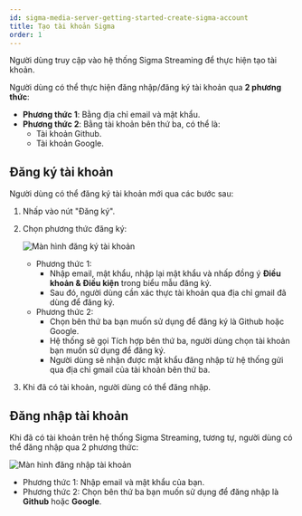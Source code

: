 ```yaml
---
id: sigma-media-server-getting-started-create-sigma-account
title: Tạo tài khoản Sigma
order: 1
---
```


Người dùng truy cập vào hệ thống Sigma Streaming để thực hiện tạo tài khoản.

Người dùng có thể thực hiện đăng nhập/đăng ký tài khoản qua **2 phương thức**:

- **Phương thức 1**: Bằng địa chỉ email và mật khẩu.
- **Phương thức 2**: Bằng tài khoản bên thứ ba, có thể là:
  - Tài khoản Github.
  - Tài khoản Google.

## Đăng ký tài khoản

Người dùng có thể đăng ký tài khoản mới qua các bước sau:

1. Nhấp vào nút "Đăng ký".

2. Chọn phương thức đăng ký:

   ![Màn hình đăng ký tài khoản](/images/media-server/getstarted/sign-up.png)

   - Phương thức 1:
     - Nhập email, mật khẩu, nhập lại mật khẩu và nhấp đồng ý **Điều khoản & Điều kiện** trong biểu mẫu đăng ký.
     - Sau đó, người dùng cần xác thực tài khoản qua địa chỉ gmail đã dùng để đăng ký.
   - Phương thức 2:
     - Chọn bên thứ ba bạn muốn sử dụng để đăng ký là Github hoặc Google.
     - Hệ thống sẽ gọi Tích hợp bên thứ ba, người dùng chọn tài khoản bạn muốn sử dụng để đăng ký.
     - Người dùng sẽ nhận được mật khẩu đăng nhập từ hệ thống gửi qua địa chỉ gmail của tài khoản bên thứ ba.

3. Khi đã có tài khoản, người dùng có thể đăng nhập.

## Đăng nhập tài khoản

Khi đã có tài khoản trên hệ thống Sigma Streaming, tương tự, người dùng có thể đăng nhập qua 2 phương thức:

![Màn hình đăng nhập tài khoản](/images/media-server/getstarted/sign-in.png)

- Phương thức 1: Nhập email và mật khẩu của bạn.
- Phương thức 2: Chọn bên thứ ba bạn muốn sử dụng để đăng nhập là **Github** hoặc **Google**.
